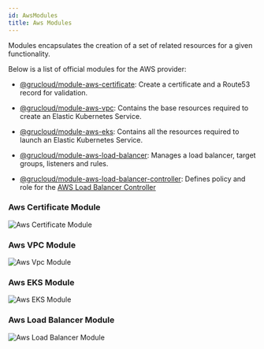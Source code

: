 ```yaml
---
id: AwsModules
title: Aws Modules
---
```


Modules encapsulates the creation of a set of related resources for a given functionality.

Below is a list of official modules for the AWS provider:

- [@grucloud/module-aws-certificate](https://www.npmjs.com/package/@grucloud/module-aws-certificate): Create a certificate and a Route53 record for validation.
- [@grucloud/module-aws-vpc](https://www.npmjs.com/package/@grucloud/module-aws-vpc): Contains the base resources required to create an Elastic Kubernetes Service.
- [@grucloud/module-aws-eks](https://www.npmjs.com/package/@grucloud/module-aws-eks): Contains all the resources required to launch an Elastic Kubernetes Service.
- [@grucloud/module-aws-load-balancer](https://www.npmjs.com/package/@grucloud/module-aws-load-balancer): Manages a load balancer, target groups, listeners and rules.

- [@grucloud/module-aws-load-balancer-controller](https://www.npmjs.com/package/@grucloud/module-aws-load-balancer-controller): Defines policy and role for the [AWS Load Balancer Controller](https://docs.aws.amazon.com/eks/latest/userguide/aws-load-balancer-controller.html)

### Aws Certificate Module

![Aws Certificate Module](https://raw.githubusercontent.com/grucloud/grucloud/main/packages/modules/aws/certificate/example/diagram-target.svg)

### Aws VPC Module

![Aws Vpc Module](https://raw.githubusercontent.com/grucloud/grucloud/main/packages/modules/aws/vpc/example/diagram-target.svg)

### Aws EKS Module

![Aws EKS Module](https://raw.githubusercontent.com/grucloud/grucloud/main/packages/modules/aws/eks/example/diagram-target.svg)

### Aws Load Balancer Module

![Aws Load Balancer Module](https://raw.githubusercontent.com/grucloud/grucloud/main/packages/modules/aws/load-balancer/example/diagram-target.svg)
